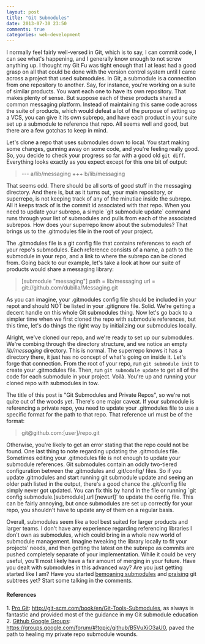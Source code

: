 ```yaml
---
layout: post
title: "Git Submodules"
date: 2013-07-30 23:50
comments: true
categories: web-development
---
```

I normally feel fairly well-versed in Git, which is to say, I can commit code, I can see what's happening, and I generally know enough to not screw anything up. I thought my Git Fu was tight enough that I at least had a good grasp on all that could be done with the version control system until I came across a project that used submodules. In Git, a submodule is a connection from one repository to another. Say, for instance, you're working on a suite of similar products. You want each one to have its own repository. That makes plenty of sense. But suppose each of these products shared a common messaging platform. Instead of maintaining this same code across the suite of products, which would defeat a lot of the purpose of setting up a VCS, you can give it its own subrepo, and have each product in your suite set up a submodule to reference that repo. All seems well and good, but there are a few gotchas to keep in mind.

<!-- more -->

Let's clone a repo that uses submodules down to local. You start making some changes, gunning away on some code, and you're feeling really good. So, you decide to check your progress so far with a good old `git diff`. Everything looks exactly as you expect except for this one bit of output:
<blockquote>
--- a/lib/messaging
+++ b/lib/messaging
</blockquote>
That seems odd. There should be all sorts of good stuff in the messaging directory. And there is, but as it turns out, your main repository, or superrepo, is not keeping track of any of the minutiae inside the subrepo. All it keeps track of is the commit id associated with that repo. When you need to update your subrepo, a simple `git submodule update` command runs through your list of submodules and pulls from each of the associated subrepos. How does your superrepo know about the submodules? That brings us to the .gitmodules file in the root of your project.

The .gitmodules file is a git config file that contains references to each of your repo's submodules. Each reference consists of a name, a path to the submodule in your repo, and a link to where the subrepo can be cloned from. Going back to our example, let's take a look at how our suite of products would share a messaging library:
<blockquote>
[submodule "messaging"]
      path = lib/messaging
      url = git://github.com/dubilla/Messaging.git
</blockquote>
As you can imagine, your .gitmodules config file should be included in your repot and should NOT be listed in your .gitignore file. Solid. We're getting a decent handle on this whole Git submodules thing. Now let's go back to a simpler time when we first cloned the repo with submodule references, but this time, let's do things the right way by initializing our submodules locally.

Alright, we've cloned our repo, and we're ready to set up our submodules. We're combing through the directory structure, and we notice an empty <em>lib/messaging</em> directory. This is normal. The superrepo knows it has a directory there, it just has no concept of what's going on inside it. Let's forge that connection. From the root of your repo, run `git submodule init` to create your .gitmodules file. Then, run `git submodule update` to get all of the code for each submodule in your project. Voilà. You're up and running your cloned repo with submodules in tow.

The title of this post is "Git Submodules and Private Repos", so we're not quite out of the woods yet. There's one major caveat. If your submodule is referencing a private repo, you need to update your .gitmodules file to use a specific format for the path to that repo. That reference url must be of the format:
<blockquote>git@github.com:[user]/repo.git</blockquote>
Otherwise, you're likely to get an error stating that the repo could not be found. One last thing to note regarding updating the .gitmodules file. Sometimes editing your .gitmodules file is not enough to update your submodule references. Git submodules contain an oddly two-tiered configuration between the .gitmodules and .git/config/ files. So if you update .gitmodules and start running git submodule update and seeing an older path listed in the output, there's a good chance the .git/config file simply never got updated. You can fix this by hand in the file or running `git config submodule.[submodule].url [newurl]` to update the config file. This can be fairly annoying, but once submodules are set up correctly for your repo, you shouldn't have to update any of them on a regular basis.

Overall, submodules seem like a tool best suited for larger products and larger teams. I don't have any experience regarding referencing libraries I don't own as submodules, which could bring in a whole new world of submodule management. Imagine tweaking the library locally to fit your projects' needs, and then getting the latest on the subrepo as commits are pushed completely separate of your implementation. While it could be very useful, you'll most likely have a fair amount of merging in your future. Have you dealt with submodules in this advanced way? Are you just getting started like I am? Have you started <a href="http://codingkilledthecat.wordpress.com/2012/04/28/why-your-company-shouldnt-use-git-submodules/" title="Coding Killed the Cat Blog">bemoaning submodules</a> and <a href="http://blogs.atlassian.com/2013/05/alternatives-to-git-submodule-git-subtree/" title="Atlassian Blog">praising</a> git subtrees yet? Start some talking in the comments.

<h4>References</h4>
1. <a href="http://git-scm.com/book">Pro Git</a>: <a href="http://git-scm.com/book/en/Git-Tools-Submodules">http://git-scm.com/book/en/Git-Tools-Submodules</a>, as always is fantastic and provided most of the guidance in my Git submodule education
2. <a href="https://groups.google.com/forum/#!forum/github">Github Google Groups</a>: <a href="https://groups.google.com/forum/#!topic/github/B5VuXiO3aU0">https://groups.google.com/forum/#!topic/github/B5VuXiO3aU0</a>, paved the path to healing my private repo submodule wounds.